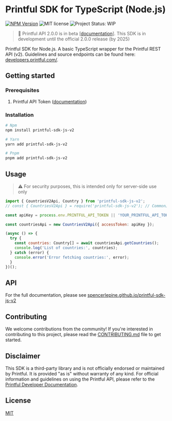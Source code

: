 # Printful SDK for TypeScript (Node.js)

[![NPM Version](https://img.shields.io/npm/v/printful-sdk-js-v2)](https://www.npmjs.com/package/printful-sdk-js-v2)
![MIT license](https://img.shields.io/badge/License-MIT-blue.svg) ![Project Status: WIP](https://www.repostatus.org/badges/latest/wip.svg)

> 📢 Printful API 2.0.0 is in beta [[documentation](https://developers.printful.com/docs/v2-beta/)]. This SDK is in development until the official 2.0.0 release (by 2025)

Printful SDK for Node.js. A basic TypeScript wrapper for the Printful REST API (v2). Guidelines and source endpoints can be found here:
[developers.printful.com/](https://developers.printful.com).

## Getting started

### Prerequisites

1. Printful API Token ([documentation](https://developers.printful.com))

### Installation

```sh
# Npm
npm install printful-sdk-js-v2

# Yarn
yarn add printful-sdk-js-v2

# Pnpm
pnpm add printful-sdk-js-v2
```

## Usage

> ⚠️ For security purposes, this is intended only for server-side use only

```js
import { CountriesV2Api, Country } from 'printful-sdk-js-v2';
// const { CountriesV2Api } = require('printful-sdk-js-v2'); // CommonJS

const apiKey = process.env.PRINTFUL_API_TOKEN || 'YOUR_PRINTFUL_API_TOKEN';

const countriesApi = new CountriesV2Api({ accessToken: apiKey });

(async () => {
  try {
    const countries: Country[] = await countriesApi.getCountries();
    console.log('List of countries:', countries);
  } catch (error) {
    console.error('Error fetching countries:', error);
  }
})();
```

## API

For the full documentation, please see [spencerlepine.github.io/printful-sdk-js-v2](https://spencerlepine.github.io/printful-sdk-js-v2/)

## Contributing

We welcome contributions from the community! If you're interested in contributing to this project, please read the [CONTRIBUTING.md](./CONTRIBUTING.md) file to get started.

## Disclaimer

This SDK is a third-party library and is not officially endorsed or maintained by Printful. It is provided "as is" without warranty of any kind. For official information and
guidelines on using the Printful API, please refer to the [Printful Developer Documentation](https://developers.printful.com/).

## License

[MIT](./LICENSE)
